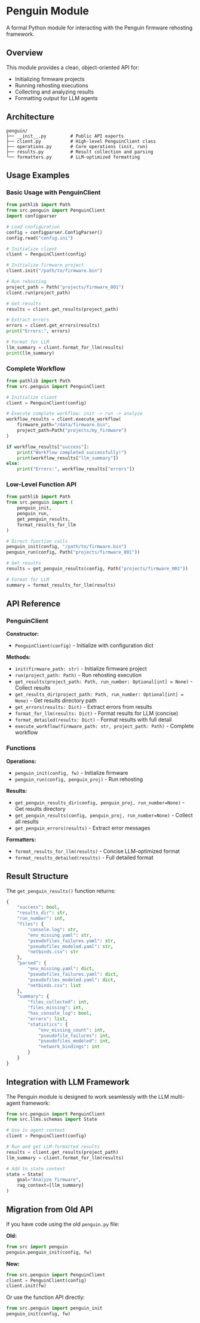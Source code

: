 # Penguin Module

A formal Python module for interacting with the Penguin firmware rehosting framework.

## Overview

This module provides a clean, object-oriented API for:
- Initializing firmware projects
- Running rehosting executions
- Collecting and analyzing results
- Formatting output for LLM agents

## Architecture

```
penguin/
├── __init__.py         # Public API exports
├── client.py           # High-level PenguinClient class
├── operations.py       # Core operations (init, run)
├── results.py          # Result collection and parsing
└── formatters.py       # LLM-optimized formatting
```

## Usage Examples

### Basic Usage with PenguinClient

```python
from pathlib import Path
from src.penguin import PenguinClient
import configparser

# Load configuration
config = configparser.ConfigParser()
config.read("config.ini")

# Initialize client
client = PenguinClient(config)

# Initialize firmware project
client.init("/path/to/firmware.bin")

# Run rehosting
project_path = Path("projects/firmware_001")
client.run(project_path)

# Get results
results = client.get_results(project_path)

# Extract errors
errors = client.get_errors(results)
print("Errors:", errors)

# Format for LLM
llm_summary = client.format_for_llm(results)
print(llm_summary)
```

### Complete Workflow

```python
from pathlib import Path
from src.penguin import PenguinClient

# Initialize client
client = PenguinClient(config)

# Execute complete workflow: init -> run -> analyze
workflow_results = client.execute_workflow(
    firmware_path="/data/firmware.bin",
    project_path=Path("projects/my_firmware")
)

if workflow_results["success"]:
    print("Workflow completed successfully!")
    print(workflow_results["llm_summary"])
else:
    print("Errors:", workflow_results["errors"])
```

### Low-Level Function API

```python
from pathlib import Path
from src.penguin import (
    penguin_init,
    penguin_run,
    get_penguin_results,
    format_results_for_llm
)

# Direct function calls
penguin_init(config, "/path/to/firmware.bin")
penguin_run(config, Path("projects/firmware_001"))

# Get results
results = get_penguin_results(config, Path("projects/firmware_001"))

# Format for LLM
summary = format_results_for_llm(results)
```

## API Reference

### PenguinClient

**Constructor:**
- `PenguinClient(config)` - Initialize with configuration dict

**Methods:**
- `init(firmware_path: str)` - Initialize firmware project
- `run(project_path: Path)` - Run rehosting execution
- `get_results(project_path: Path, run_number: Optional[int] = None)` - Collect results
- `get_results_dir(project_path: Path, run_number: Optional[int] = None)` - Get results directory path
- `get_errors(results: Dict)` - Extract errors from results
- `format_for_llm(results: Dict)` - Format results for LLM (concise)
- `format_detailed(results: Dict)` - Format results with full detail
- `execute_workflow(firmware_path: str, project_path: Path)` - Complete workflow

### Functions

**Operations:**
- `penguin_init(config, fw)` - Initialize firmware
- `penguin_run(config, penguin_proj)` - Run rehosting

**Results:**
- `get_penguin_results_dir(config, penguin_proj, run_number=None)` - Get results directory
- `get_penguin_results(config, penguin_proj, run_number=None)` - Collect all results
- `get_penguin_errors(results)` - Extract error messages

**Formatters:**
- `format_results_for_llm(results)` - Concise LLM-optimized format
- `format_results_detailed(results)` - Full detailed format

## Result Structure

The `get_penguin_results()` function returns:

```python
{
    "success": bool,
    "results_dir": str,
    "run_number": int,
    "files": {
        "console.log": str,
        "env_missing.yaml": str,
        "pseudofiles_failures.yaml": str,
        "pseudofiles_modeled.yaml": str,
        "netbinds.csv": str
    },
    "parsed": {
        "env_missing.yaml": dict,
        "pseudofiles_failures.yaml": dict,
        "pseudofiles_modeled.yaml": dict,
        "netbinds.csv": list
    },
    "summary": {
        "files_collected": int,
        "files_missing": int,
        "has_console_log": bool,
        "errors": list,
        "statistics": {
            "env_missing_count": int,
            "pseudofile_failures": int,
            "pseudofiles_modeled": int,
            "network_bindings": int
        }
    }
}
```

## Integration with LLM Framework

The Penguin module is designed to work seamlessly with the LLM multi-agent framework:

```python
from src.penguin import PenguinClient
from src.llms.schemas import State

# Use in agent context
client = PenguinClient(config)

# Run and get LLM-formatted results
results = client.get_results(project_path)
llm_summary = client.format_for_llm(results)

# Add to state context
state = State(
    goal="Analyze firmware",
    rag_context=[llm_summary]
)
```

## Migration from Old API

If you have code using the old `penguin.py` file:

**Old:**
```python
from src import penguin
penguin.penguin_init(config, fw)
```

**New:**
```python
from src.penguin import PenguinClient
client = PenguinClient(config)
client.init(fw)
```

Or use the function API directly:
```python
from src.penguin import penguin_init
penguin_init(config, fw)
```

